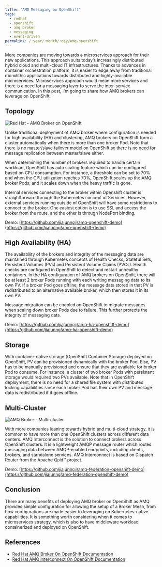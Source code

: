 ```yaml
---
title: "AMQ Messaging on OpenShift"
tags: 
  - redhat
  - openshift
  - amq broker
  - messaging
  - event-driven
permalink: /:year/:month/:day/amq-openshift
---
```

More companies are moving towards a microservices approach for their new applications.
This approach suits today’s increasingly distributed hybrid cloud and multi-cloud IT infrastructures. Thanks to advances in container orchestration platform, it is easier to 
edge away from traditional monolithic applications towards distributed and highly-available microservices. Microservices approach would mean more services and there is a need for
 a messaging layer to serve the inter-service communication. In this post, I'm going to share how AMQ brokers can leverage on OpenShift.

## Topology
![Red Hat - AMQ Broker on OpenShift](https://user-images.githubusercontent.com/25560159/80358496-1ae39c00-88af-11ea-8607-421b9d1a9a3b.png)

Unlike traditional deployment of AMQ broker where configuration is needed for high availability (HA) and clustering, AMQ brokers on OpenShift form a cluster automatically when there is more than 
one broker Pod. Note that there is no master/slave failover model on OpenShift so there is no need for message replication between master/slave either.

When determining the number of  brokers required to handle certain workload, OpenShift has auto scaling feature which can be configured based on CPU consumption. For instance, a threshold can be set to 70% and when the CPU utilization reaches 70%, 
OpenShift scales up the AMQ broker Pods; and it scales down when the heavy traffic is gone.

Internal services connecting to the broker within Openshift cluster is straightforward through the Kubernetes concept of Services. However, external services running outside of OpenShift will have some restrictions to connect to the broker.
One easiest option is to use SSL and access the broker from the route, and the other is through NodePort binding.

Demo: [https://github.com/jiajunngjj/amq-openshift-demo](https://github.com/jiajunng/amq-openshift-demo)

## High Availability (HA)
The availability of the brokers and integrity of the messaging data are maintained through Kubernetes concepts of Health Checks, Stateful Sets, Persistent Volumes (PVs) and Persistent Volume Claims (PVCs).
Health checks are configured in OpenShift to detect and restart unhealthy containers. In the HA configuration of AMQ brokers on OpenShift, there will be at least 2 broker Pods running with each writing messaging data to its own PV. If a broker Pod goes offline, the message
data stored in that PV is redistributed to an alternative available broker, which then stores it in its own PV. 

Message migration can be enabled on OpenShift to migrate messages when scaling down broker Pods due to failure. This further protects the integrity of messaging data.

Demo: [https://github.com/jiajunngjj/amq-ha-openshift-demo](https://github.com/jiajunng/amq-ha-openshift-demo)

## Storage
With container-native storage (OpenShift Container Storage) deployed on OpenShift, PV can be provisioned dynamically with the broker Pod. Else, PV has to be manually provisioned and ensure that they are available 
for broker Pod to consume. For instance, a cluster of two broker Pods with persistent storage would required two PVs available. Note that in OpenShift deployment, there is no need for a
shared file system with distributed locking capabilities since each broker Pod has their own PV and message data is redistributed if it goes offline.

## Multi-Cluster
![AMQ Broker - Multi-cluster](https://user-images.githubusercontent.com/25560159/80358992-cc82cd00-88af-11ea-82eb-bd50300ea1c3.png)

With more companies leaning towards hybrid and multi-cloud strategy, it is common to have more than one OpenShift clusters across different data centers. 
AMQ Interconnect is the solution to connect brokers across OpenShift clusters. It is a lightweight AMQP message router which routes messaging data 
between AMQP-enabled endpoints, including clients, brokers, and standalone services. 
AMQ Interconnect is based on Dispatch Router from the Apache Qpid™ project.

Demo: [https://github.com/jiajunngjj/amq-federation-openshift-demo](https://github.com/jiajunng/amq-federation-openshift-demo)

## Conclusion

There are many benefits of deploying AMQ broker on OpenShift as AMQ provides simple configuration for allowing the setup of a Broker Mesh, 
from how configurations are made easier to leveraging on Kubernetes-native capabilities. It is something worth considering when it comes to microservices
strategy, which is also to have middleware workload containerized and deployed on OpenShift.


## References
* [Red Hat AMQ Broker On OpenShift Documentation](https://access.redhat.com/documentation/en-us/red_hat_amq/7.6/html/deploying_amq_broker_on_openshift/index)
* [Red Hat AMQ Interconnect On OpenShift Documentation](https://access.redhat.com/documentation/en-us/red_hat_amq/7.6/html/deploying_amq_interconnect_on_openshift/index)
